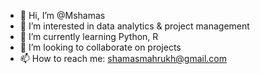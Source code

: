 - 👋 Hi, I’m @Mshamas
- 👀 I’m interested in data analytics & project management
- 🌱 I’m currently learning Python, R
- 💞️ I’m looking to collaborate on projects
- 📫 How to reach me: shamasmahrukh@gmail.com

<!---
Mshamas/Mshamas is a ✨ special ✨ repository because its `README.md` (this file) appears on your GitHub profile.
You can click the Preview link to take a look at your changes.
--->
